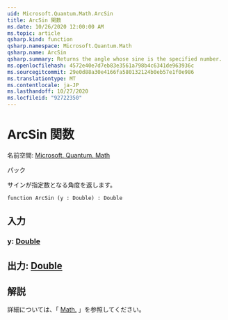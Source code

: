 ```yaml
---
uid: Microsoft.Quantum.Math.ArcSin
title: ArcSin 関数
ms.date: 10/26/2020 12:00:00 AM
ms.topic: article
qsharp.kind: function
qsharp.namespace: Microsoft.Quantum.Math
qsharp.name: ArcSin
qsharp.summary: Returns the angle whose sine is the specified number.
ms.openlocfilehash: 4572e40e7d7eb83e3561a798b4c6341de963936c
ms.sourcegitcommit: 29e0d88a30e4166fa580132124b0eb57e1f0e986
ms.translationtype: MT
ms.contentlocale: ja-JP
ms.lasthandoff: 10/27/2020
ms.locfileid: "92722350"
---
```

# <a name="arcsin-function"></a>ArcSin 関数

名前空間: [Microsoft. Quantum. Math](xref:Microsoft.Quantum.Math)

パック [](https://nuget.org/packages/)


サインが指定数となる角度を返します。

```qsharp
function ArcSin (y : Double) : Double
```


## <a name="input"></a>入力

### <a name="y--double"></a>y: [Double](xref:microsoft.quantum.lang-ref.double)





## <a name="output--double"></a>出力: [Double](xref:microsoft.quantum.lang-ref.double)



## <a name="remarks"></a>解説

詳細については、「 [Math.](https://docs.microsoft.com/dotnet/api/system.math.asin) 」を参照してください。